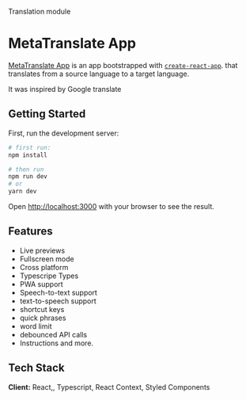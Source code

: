 
Translation module
# MetaTranslate App 

[MetaTranslate App](https://react-translator-kappa.vercel.app/) 
is an app bootstrapped with [`create-react-app`](https://github.com/facebook/create-react-app). 
that translates from a source language 
to a target language.

It was inspired by Google translate


## Getting Started

First, run the development server:

```bash
# first run: 
npm install

# then run
npm run dev
# or
yarn dev
```

Open [http://localhost:3000](http://localhost:3000) with your browser to see the result.


## Features

- Live previews
- Fullscreen mode
- Cross platform
- Typescripe Types
- PWA support
- Speech-to-text support
- text-to-speech support
- shortcut keys
- quick phrases
- word limit
- debounced API calls
- Instructions and more.

## Tech Stack

**Client:** React,, Typescript, React Context, Styled Components


